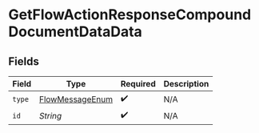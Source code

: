 # GetFlowActionResponseCompoundDocumentDataData


## Fields

| Field                                                         | Type                                                          | Required                                                      | Description                                                   |
| ------------------------------------------------------------- | ------------------------------------------------------------- | ------------------------------------------------------------- | ------------------------------------------------------------- |
| `type`                                                        | [FlowMessageEnum](../../models/components/FlowMessageEnum.md) | :heavy_check_mark:                                            | N/A                                                           |
| `id`                                                          | *String*                                                      | :heavy_check_mark:                                            | N/A                                                           |